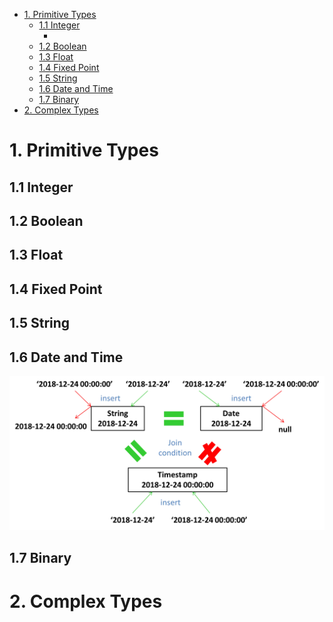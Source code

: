 <!-- TOC  -->
- [1. Primitive Types](#1-primitive-types)
    - [1.1 Integer](#11-integer)
        - [](#)
    - [1.2 Boolean](#12-boolean)
    - [1.3 Float](#13-float)
    - [1.4 Fixed Point](#14-fixed-point)
    - [1.5 String](#15-string)
    - [1.6 Date and Time](#16-date-and-time)
    - [1.7 Binary](#17-binary)
- [2. Complex Types](#2-complex-types)
<!-- /TOC -->
# 1. Primitive Types
## 1.1 Integer
###
## 1.2 Boolean
## 1.3 Float
## 1.4 Fixed Point
## 1.5 String
## 1.6 Date and Time
![timestamp](pic/timestamp.png)
## 1.7 Binary
# 2. Complex Types
